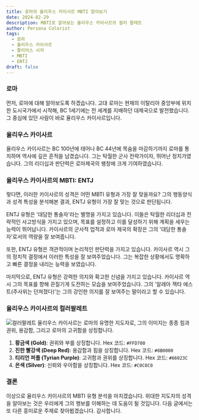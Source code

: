```yaml
---
title: 로마의 율리우스 카이사르 MBTI 알아보기
date: 2024-02-29
description: MBTI로 알아보는 율리우스 카이사르의 컬러 팔레트
author: Persona Colorist
tags:
  - 로마
  - 율리우스 카이사르
  - 줄리어스 시저
  - MBTI
  - ENTJ
draft: false
---
```

### 로마
먼저, 로마에 대해 알아보도록 하겠습니다. 고대 로마는 현재의 이탈리아 중앙부에 위치한 도시국가에서 시작해, BC 1세기에는 전 세계를 지배하던 대제국으로 발전했습니다. 그 중심에 있던 사람이 바로 율리우스 카이사르입니다.

### 율리우스 카이사르
율리우스 카이사르는 BC 100년에 태어나 BC 44년에 목숨을 마감하기까지 로마를 통치하며 역사에 깊은 흔적을 남겼습니다. 그는 탁월한 군사 전략가이자, 뛰어난 정치가였습니다. 그의 리더십과 판단력은 로마제국의 팽창에 크게 기여하였습니다.

### 율리우스 카이사르의 MBTI: ENTJ
렇다면, 이러한 카이사르의 성격은 어떤 MBTI 유형과 가장 잘 맞을까요? 그의 행동양식과 성격 특성을 분석해본 결과, ENTJ 유형이 가장 잘 맞는 것으로 판단됩니다.

ENTJ 유형은 '대담한 통솔자'라는 별명을 가지고 있습니다. 이들은 탁월한 리더십과 전략적인 사고방식을 가지고 있으며, 목표를 설정하고 이를 달성하기 위해 계획을 세우는 능력이 뛰어납니다. 카이사르의 군사적 업적과 로마 제국의 확장은 그의 '대담한 통솔자'로서의 역량을 잘 보여줍니다.

또한, ENTJ 유형은 객관적이며 논리적인 판단력을 가지고 있습니다. 카이사르 역시 그의 정치적 결정에서 이러한 특성을 잘 보여주었습니다. 그는 복잡한 상황에서도 명확하고 빠른 결정을 내리는 능력을 보였습니다.

마지막으로, ENTJ 유형은 강력한 의지와 확고한 신념을 가지고 있습니다. 카이사르 역시 그의 목표를 향해 끈질기게 도전하는 모습을 보여주었습니다. 그의 '알레아 잭타 에스트(주사위는 던져졌다)'는 그의 강인한 의지를 잘 보여주는 말이라고 할 수 있습니다.

### 율리우스 카이사르의 컬러팔레트

![컬러팔레트](https://i.imgur.com/2YOQuma.png#center)
율리우스 카이사르는 로마의 유명한 지도자로, 그의 이미지는 종종 힘과 권위, 용감함, 그리고 로마의 고귀함을 상징합니다. 

1. **황금색 (Gold)**: 권위와 부를 상징합니다. Hex 코드: `#FFD700`
2. **진한 빨강색 (Deep Red)**: 용감함과 힘을 상징합니다. Hex 코드: `#8B0000`
3. **티리언 퍼플 (Tyrian Purple)**: 고귀함과 권위를 상징합니다. Hex 코드: `#66023C`
4. **은색 (Silver)**: 신뢰와 우아함을 상징합니다. Hex 코드: `#C0C0C0`

### 결론
이상으로 율리우스 카이사르의 MBTI 유형 분석을 마치겠습니다. 위대한 지도자의 성격을 알아보는 것은 우리에게 그의 행보를 이해하는 데 도움이 될 것입니다. 다음 글에서는 또 다른 흥미로운 주제로 찾아뵙겠습니다. 감사합니다.